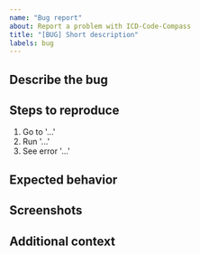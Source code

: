 ```yaml
---
name: "Bug report"
about: Report a problem with ICD-Code-Compass
title: "[BUG] Short description"
labels: bug
---
```


## Describe the bug
<!-- A clear and concise description of what the bug is. -->

## Steps to reproduce
1. Go to '...'
2. Run '...'
3. See error '...'

## Expected behavior
<!-- What you expected to happen. -->

## Screenshots
<!-- If applicable, add screenshots to help explain. -->


## Additional context
<!-- Add any other context about the problem here. -->
